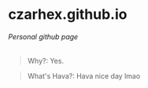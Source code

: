# czarhex.github.io  

###### Personal github page  

> Why?:
  Yes.  
  
> What's Hava?:
  Hava nice day lmao  
